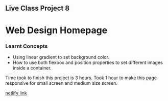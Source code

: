 ## Live Class Project 8

# Web Design Homepage

### Learnt Concepts

- Using linear gradient to set background color.
- How to use both flexbox and position properties to set different images inside a container.

Time took to finish this project is 3 hours.
Took 1 hour to make this page responsive for small screen and medium size screen.

[netlify link](https://live-project-webdesign-page.netlify.app/)
